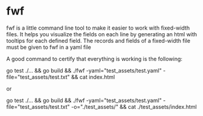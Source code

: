 # fwf

fwf is a little command line tool to make it easier to work with fixed-width files. It helps you visualize the fields on each line by generating an html with tooltips for each defined field. The records and fields of a fixed-width file must be given to fwf in a yaml file

A good command to certify that everything is working is the following:

go test ./... && go build && ./fwf -yaml="test_assets/test.yaml" -file="test_assets/test.txt" && cat index.html

or

go test ./... && go build && ./fwf -yaml="test_assets/test.yaml" -file="test_assets/test.txt" -o="./test_assets/" && cat ./test_assets/index.html